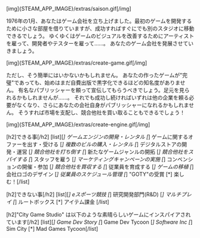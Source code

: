 [img]{STEAM_APP_IMAGE}/extras/saison.gif[/img]

1976年の1月、あなたはゲーム会社を立ち上げました。最初のゲームを開発するために小さな部屋を借りていますが、成功すればすぐにでも別のスタジオに移動できるでしょう。
ゆくゆくはゲームのビジュアルを改善するためにアーティストを雇って、開発者やテスターを雇って……。
あなたのゲーム会社を発展させていきましょう。

[img]{STEAM_APP_IMAGE}/extras/create-game.gif[/img]

ただし、そう簡単にはいかないかもしれません。
あなたの作ったゲームが"完璧"であっても、始めはまだ自費出版で黒字化できるほどの知名度がありません。
有名なパブリッシャーを頼って宣伝してもらうべきでしょう。足元を見られるかもしれませんが……。
それでも成功し続ければいずれは他の企業を頼る必要がなくなり、さらにあなたの会社自身がパブリッシャーになれるかもしれません。
そうすれば市場を支配し、競合他社を買い取ることもできるでしょう！

[img]{STEAM_APP_IMAGE}/extras/create-engine.gif[/img]

[h2]できる事[/h2]
[list][*] ゲームエンジンの開発・レンタル
[*] ゲームに関するオファーを出す・受ける
[*] 複数のビルの購入・レンタル
[*] デジタルストアの開発・運営
[*] 競合他社を打ち倒す
[*] 新たなゲームジャンルの開拓
[*] 競合他社をスパイする
[*] スタッフを雇う
[*] マーケティングキャンペーンの実施
[*] コンベンションの開催・参加
[*] 競合他社を買収する
[*] 従業員を育成する
[*] ゲームの移植
[*] 会社ロゴのデザイン
[*] 従業員のスケジュール管理
[*] "GOTY"の受賞
[*] 楽しむ！[/list]

[h2]できない事[/h2]
[list][*] eスポーツ競技
[*] 研究開発部門(R&D)
[*] マルチプレイ
[*] ルートボックス
[*] アイテム課金
[/list]

[h2]"City Game Studio" は以下のような素晴らしいゲームにインスパイアされています[/h2]
[list][*] Game Dev Story
[*] Game Dev Tycoon
[*] Software Inc
[*] Sim City
[*] Mad Games Tycoon[/list]